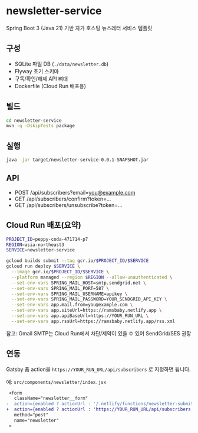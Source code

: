 # newsletter-service

Spring Boot 3 (Java 21) 기반 자가 호스팅 뉴스레터 서비스 템플릿

## 구성

- SQLite 파일 DB (`./data/newsletter.db`)
- Flyway 초기 스키마
- 구독/확인/해제 API 뼈대
- Dockerfile (Cloud Run 배포용)

## 빌드

```bash
cd newsletter-service
mvn -q -DskipTests package
```

## 실행

```bash
java -jar target/newsletter-service-0.0.1-SNAPSHOT.jar
```

## API

- POST /api/subscribers?email=you@example.com
- GET /api/subscribers/confirm?token=...
- GET /api/subscribers/unsubscribe?token=...

## Cloud Run 배포(요약)

```bash
PROJECT_ID=peppy-coda-471714-p7
REGION=asia-northeast3
SERVICE=newsletter-service

gcloud builds submit --tag gcr.io/$PROJECT_ID/$SERVICE
gcloud run deploy $SERVICE \
  --image gcr.io/$PROJECT_ID/$SERVICE \
  --platform managed --region $REGION --allow-unauthenticated \
  --set-env-vars SPRING_MAIL_HOST=smtp.sendgrid.net \
  --set-env-vars SPRING_MAIL_PORT=587 \
  --set-env-vars SPRING_MAIL_USERNAME=apikey \
  --set-env-vars SPRING_MAIL_PASSWORD=YOUR_SENDGRID_API_KEY \
  --set-env-vars app.mail.from=you@example.com \
  --set-env-vars app.siteUrl=https://ramsbaby.netlify.app \
  --set-env-vars app.apiBaseUrl=https://YOUR_RUN_URL \
  --set-env-vars app.rssUrl=https://ramsbaby.netlify.app/rss.xml
```

참고: Gmail SMTP는 Cloud Run에서 차단/제약이 있을 수 있어 SendGrid/SES 권장

## 연동

Gatsby 폼 action을 `https://YOUR_RUN_URL/api/subscribers` 로 지정하면 됩니다.

예: `src/components/newsletter/index.jsx`

```diff
 <form
   className="newsletter__form"
-  action={enabled ? actionUrl : '/.netlify/functions/newsletter-submit'}
+  action={enabled ? actionUrl : 'https://YOUR_RUN_URL/api/subscribers'}
   method="post"
   name="newsletter"
 >
```
